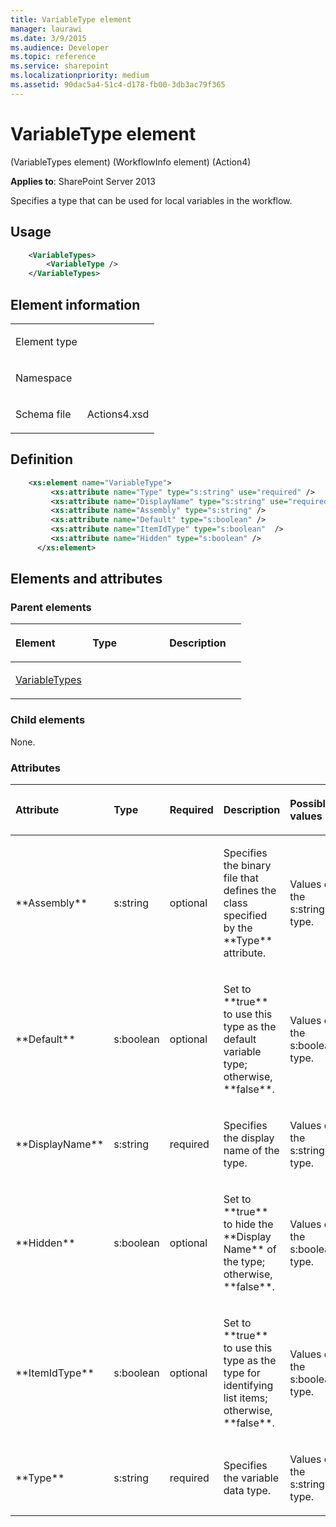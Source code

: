 ```yaml
---
title: VariableType element
manager: laurawi
ms.date: 3/9/2015
ms.audience: Developer
ms.topic: reference
ms.service: sharepoint
ms.localizationpriority: medium
ms.assetid: 90dac5a4-51c4-d178-fb00-3db3ac79f365
---
```


# VariableType element 

(VariableTypes element) (WorkflowInfo element) (Action4)

**Applies to**: SharePoint Server 2013

Specifies a type that can be used for local variables in the workflow.

## Usage

```XML
    <VariableTypes>
        <VariableType />
    </VariableTypes>
```

## Element information

<table>
<colgroup>
<col width="50%" />
<col width="50%" />
</colgroup>
<tbody>
<tr class="odd">
<td align="left"><p><span class="label">Element type</span></p></td>
<td align="left"><p></p></td>
</tr>
<tr class="even">
<td align="left"><p><span class="label">Namespace</span></p></td>
<td align="left"><p></p></td>
</tr>
<tr class="odd">
<td align="left"><p><span class="label">Schema file</span></p></td>
<td align="left"><p>Actions4.xsd</p></td>
</tr>
</tbody>
</table>

## Definition

```XML
    <xs:element name="VariableType">
         <xs:attribute name="Type" type="s:string" use="required" />
         <xs:attribute name="DisplayName" type="s:string" use="required" />
         <xs:attribute name="Assembly" type="s:string" />
         <xs:attribute name="Default" type="s:boolean" />
         <xs:attribute name="ItemIdType" type="s:boolean"  />
         <xs:attribute name="Hidden" type="s:boolean" />
      </xs:element>  
```

## Elements and attributes

### Parent elements

<table>
<colgroup>
<col width="33%" />
<col width="33%" />
<col width="33%" />
</colgroup>
<thead>
<tr class="header">
<th align="left"><p>Element</p></th>
<th align="left"><p>Type</p></th>
<th align="left"><p>Description</p></th>
</tr>
</thead>
<tbody>
<tr class="odd">
<td align="left"><p><a href="variabletypes-element-workflowinfo-elementaction4.md">VariableTypes</a></p></td>
<td align="left"><p></p></td>
<td align="left"><p></p></td>
</tr>
</tbody>
</table>

### Child elements

None.

### Attributes

<table>
<colgroup>
<col width="15%" />
<col width="15%" />
<col width="15%" />
<col width="30%" />
<col width="25%" />
</colgroup>
<thead>
<tr class="header">
<th align="left"><p>Attribute</p></th>
<th align="left"><p>Type</p></th>
<th align="left"><p>Required</p></th>
<th align="left"><p>Description</p></th>
<th align="left"><p>Possible values</p></th>
</tr>
</thead>
<tbody>
<tr class="odd">
<td align="left"><p>**Assembly**</p></td>
<td align="left"><p>s:string</p></td>
<td align="left"><p>optional</p></td>
<td align="left"><p>Specifies the binary file that defines the class specified by the **Type** attribute.</p></td>
<td align="left"><p>Values of the s:string type.</p></td>
</tr>
<tr class="even">
<td align="left"><p>**Default**</p></td>
<td align="left"><p>s:boolean</p></td>
<td align="left"><p>optional</p></td>
<td align="left"><p>Set to **true** to use this type as the default variable type; otherwise, **false**.</p></td>
<td align="left"><p>Values of the s:boolean type.</p></td>
</tr>
<tr class="odd">
<td align="left"><p>**DisplayName**</p></td>
<td align="left"><p>s:string</p></td>
<td align="left"><p>required</p></td>
<td align="left"><p>Specifies the display name of the type.</p></td>
<td align="left"><p>Values of the s:string type.</p></td>
</tr>
<tr class="even">
<td align="left"><p>**Hidden**</p></td>
<td align="left"><p>s:boolean</p></td>
<td align="left"><p>optional</p></td>
<td align="left"><p>Set to **true** to hide the **Display Name** of the type; otherwise, **false**.</p></td>
<td align="left"><p>Values of the s:boolean type.</p></td>
</tr>
<tr class="odd">
<td align="left"><p>**ItemIdType**</p></td>
<td align="left"><p>s:boolean</p></td>
<td align="left"><p>optional</p></td>
<td align="left"><p>Set to **true** to use this type as the type for identifying list items; otherwise, **false**.</p></td>
<td align="left"><p>Values of the s:boolean type.</p></td>
</tr>
<tr class="even">
<td align="left"><p>**Type**</p></td>
<td align="left"><p>s:string</p></td>
<td align="left"><p>required</p></td>
<td align="left"><p>Specifies the variable data type.</p></td>
<td align="left"><p>Values of the s:string type.</p></td>
</tr>
</tbody>
</table>









